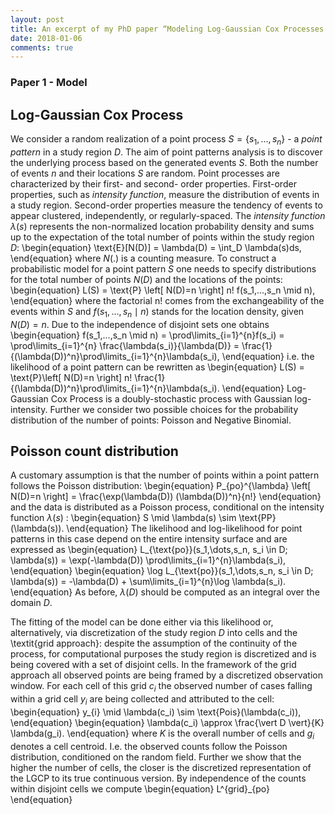 ```yaml
---
layout: post
title: An excerpt of my PhD paper “Modeling Log-Gaussian Cox Processes on fine spatio-temporal scale"
date: 2018-01-06
comments: true
---
```


### Paper 1 - Model

## Log-Gaussian Cox Process
We consider a random realization of a point process $S=\{s_1, \dots ,s_n\}$ - a *point pattern* in a study region $D$. The aim of point patterns analysis is to discover the underlying process based on the generated events $S$. Both the number of events $n$ and their locations $S$ are random. Point processes are characterized by their first- and second- order properties. First-order properties, such as *intensity function*, measure the distribution of events in a study region. Second-order properties measure the tendency of events to appear clustered, independently, or regularly-spaced. The *intensity function* $\lambda(s)$ represents the non-normalized location probability density and sums up to the expectation of the total number of points within the study region $D$: 
\begin{equation}
\text{E}[N(D)] = \lambda(D) = \int_D \lambda(s)ds,
\end{equation}
where $N(.)$ is a counting measure. To construct a probabilistic model for a point pattern $S$ one needs to specify distributions for the total number of points $N(D)$ and the locations of the points:
\begin{equation}
L(S) = \text{P} \left[ N(D)=n \right] n! f(s_1,...,s_n \mid n),
\end{equation}
where the factorial n! comes from the exchangeability of the events within $S$ and $f(s_1,...,s_n \mid n)$ stands for the location density, given $N(D)=n$. Due to the independence of disjoint sets one obtains
\begin{equation}
f(s_1,...,s_n \mid n) = \prod\limits_{i=1}^{n}f(s_i) = \prod\limits_{i=1}^{n} \frac{\lambda(s_i)}{\lambda(D)} = \frac{1}{(\lambda(D))^n}\prod\limits_{i=1}^{n}\lambda(s_i),
\end{equation}
i.e. the likelihood of a point pattern can be rewritten as
\begin{equation}
L(S) = \text{P}\left[ N(D)=n \right] n! \frac{1}{(\lambda(D))^n}\prod\limits_{i=1}^{n}\lambda(s_i).
\end{equation}
Log-Gaussian Cox Process is a doubly-stochastic process with Gaussian log-intensity. Further we consider two possible choices for the probability distribution of the number of points: Poisson and Negative Binomial.

## Poisson count distribution
A customary assumption is that the number of points within a point pattern follows the Poisson distribution:
\begin{equation}
P_{po}^{\lambda} \left[ N(D)=n \right] = \frac{\exp(\lambda(D)) (\lambda(D))^n}{n!}
\end{equation}
and the data is distributed as a Poisson process, conditional on the intensity function $\lambda(s)$ : 
\begin{equation}
S \mid \lambda(s) \sim \text{PP}(\lambda(s)).
\end{equation}
The likelihood and log-likelihood for point patterns in this case depend on the entire intensity surface and are expressed as
\begin{equation}
L_{\text{po}}(s_1,\dots,s_n, s_i \in D; \lambda(s)) = \exp(-\lambda(D)) \prod\limits_{i=1}^{n}\lambda(s_i),
\end{equation}
\begin{equation}
\log L_{\text{po}}(s_1,\dots,s_n, s_i \in D; \lambda(s)) = -\lambda(D) + \sum\limits_{i=1}^{n}\log \lambda(s_i).
\end{equation}
As before, $\lambda(D)$ should be computed as an integral over the domain $D$.

The fitting of the model can be done either via this likelihood or, alternatively, via discretization of the study region $D$ into cells and the \textit{grid approach}: despite the assumption of the continuity of the process, for computational purposes the study region is discretized and is being covered with a set of disjoint cells. In the framework of the grid approach all observed points are being framed by a discretized observation window. For each cell of this grid $c_i$ the observed number of cases falling within a grid cell $y_i$ are being collected and attributed to the cell:
\begin{equation}
y_{i} \mid \lambda(c_i) \sim \text{Pois}(\lambda(c_i)),
\end{equation}
\begin{equation}
\lambda(c_i) \approx \frac{\vert D \vert}{K} \lambda(g_i).
\end{equation}
where $K$ is the overall number of cells and $g_i$ denotes a cell centroid. I.e. the observed counts follow the Poisson distribution, conditioned on the random field. Further we show that the higher the number of cells, the closer is the discretized representation of the LGCP to its true continuous version. By independence of the counts within disjoint cells we compute
\begin{equation}
L^{grid}_{po} 
\end{equation}
